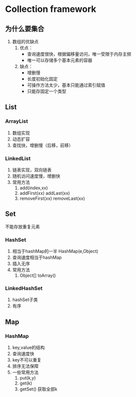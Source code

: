 # Collection framework

## 为什么要集合

1. 数组的优缺点
   1. 优点：
      - 查询速度很快，根据偏移量访问，唯一受限于内存主频
      - 唯一可以存储多个基本元素的容器
   2. 缺点：
      - 增删慢
      - 长度初始化固定
      - 可操作方法太少，基本只能通过索引赋值
      - 只能存固定一个类型

## List

### ArrayList

1. 数组实现
2. 动态扩容
3. 查找快，增删慢（后移，前移）

### LinkedList

1. 链表实现，双向链表
2. 随机访问速度慢，增删快
3. 常用方法
   1. add(index,xx)
   2. addFirst(xx)   addLast(xx)
   3. removeFirst(xx)   removeLast(xx)

## Set

不能存放重复元素

### HashSet

1. 相当于hashMap的一半 HashMap(e,Object)
2. 查询速度相当于hashMap
3. 插入无序
4. 常用方法
   1. Object[]  toArray()

### LinkedHashSet

1. hashSet子类
2. 有序

## Map

### HashMap

1. key,value的结构
2. 查询速度快
3. key不可以重复
4. 排序无法保障
5. 一些常用方法
   1. put(k,y)
   2. get(k)
   3. getSet()      获取全部k